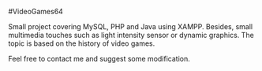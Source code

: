 #VideoGames64

Small project covering MySQL, PHP and Java using XAMPP. Besides, small multimedia touches such as light intensity sensor or dynamic graphics. The topic is based on the history of video games.

Feel free to contact me and suggest some modification.
